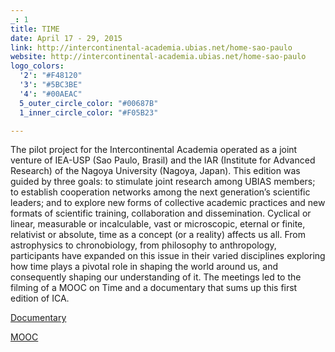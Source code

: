 ```yaml
---
_: 1
title: TIME
date: April 17 - 29, 2015
link: http://intercontinental-academia.ubias.net/home-sao-paulo
website: http://intercontinental-academia.ubias.net/home-sao-paulo
logo_colors:
  '2': "#F48120"
  '3': "#5BC3BE"
  '4': "#00AEAC"
  5_outer_circle_color: "#00687B"
  1_inner_circle_color: "#F05B23"

---
```

The pilot project for the Intercontinental Academia operated as a joint venture of IEA-USP (Sao Paulo, Brasil) and the IAR (Institute for Advanced Research) of the Nagoya University (Nagoya, Japan). This edition was guided by three goals: to stimulate joint research among UBIAS members; to establish cooperation networks among the next generation’s scientific leaders; and to explore new forms of collective academic practices and new formats of scientific training, collaboration and dissemination. Cyclical or linear, measurable or incalculable, vast or microscopic, eternal or finite, relativist or absolute, time as a concept (or a reality) affects us all. From astrophysics to chronobiology, from philosophy to anthropology, participants have expanded on this issue in their varied disciplines exploring how time plays a pivotal role in shaping the world around us, and consequently shaping our understanding of it. The meetings led to the filming of a MOOC on Time and a documentary that sums up this first edition of ICA.

[Documentary](http://intercontinental-academia.ubias.net/media-center/videos/intercontinental-academnia-first-phase-documentary)

[MOOC](http://intercontinental-academia.ubias.net/news/intercontinental-academia-launches-online-course-on-time)